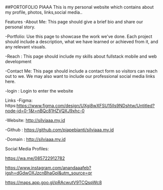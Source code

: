 ##PORTOFOLIO PIAAA
This is my personal website which contains about my profile, photos, links,social media..

Features
-About Me: This page should give a brief bio and share our personal story.

-Portfolio: Use this page to showcase the work we've done. Each project should include a description, what we have learned or achieved from it, and any relevant visuals.

-Reach : This page should include my skills about fullstack mobile and web development

-Contact Me: This page should include a contact form so visitors can reach out to we. We may also want to include our professional social media links here.

-login : Login to enter the website

Links
-Figma: https:https://www.figma.com/design/UXgi8wXFSU15lls9NDshtw/Untitled?node-id=0-1&t=nBQc81HZVQXJ9xhc-0

-Website: http://silviaaa.my.id

-Github : https://github.com/piapebianti/silviaaa.my.id

-Domain :  http://silviaaa.my.id

Social Media Profiles:

https://wa.me/085722912782

https://www.instagram.com/anandaaafeb?igsh=dGdwOXJzcnBhaGpl&utm_source=qr

https://maps.app.goo.gl/pRAcwutV9TCQsqWc8
